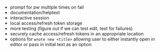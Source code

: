 * prompt for pw multiple times on fail
* documentation/helptext
* interactive session
* local access/refresh token storage
* more testing (figure out if we can test edit, test for failures)
* securely cache access/refresh tokens in an appropriate location
* options for `wnote new <title>` allowing user to either instantly open in editor or pass in initial text as an option

